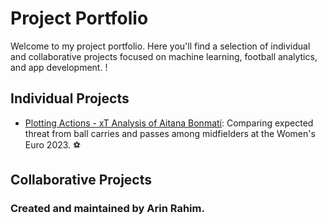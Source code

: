 # Project Portfolio 

Welcome to my project portfolio. Here you'll find a selection of individual and collaborative projects focused on machine learning, football analytics, and app development. ! 

## Individual Projects 
- [Plotting Actions - xT Analysis of Aitana Bonmatí](./Plotting-Actions/): Comparing expected threat from ball carries and passes among midfielders at the Women's Euro 2023. ⚽️

## Collaborative Projects 

### Created and maintained by Arin Rahim.
